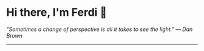 <h1>Hi there, I'm Ferdi 👋</h1>

<p><em>
  "Sometimes a change of perspective is all it takes to see the light." — Dan Brown
</em></p>

---
